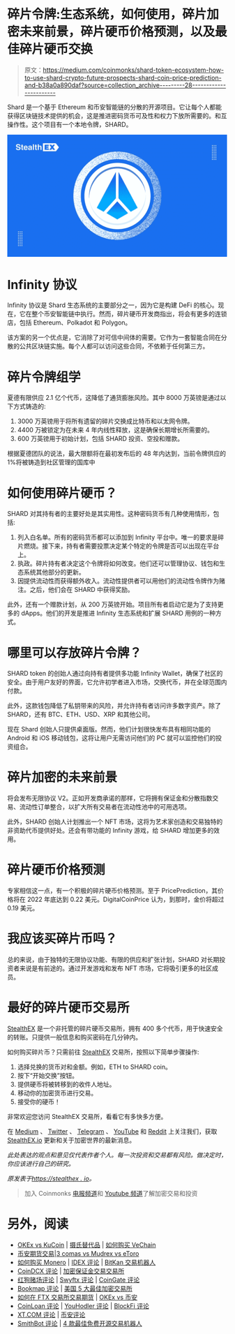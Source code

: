 # 碎片令牌:生态系统，如何使用，碎片加密未来前景，碎片硬币价格预测，以及最佳碎片硬币交换

> 原文：<https://medium.com/coinmonks/shard-token-ecosystem-how-to-use-shard-crypto-future-prospects-shard-coin-price-prediction-and-b38a0a890daf?source=collection_archive---------28----------------------->

Shard 是一个基于 Ethereum 和币安智能链的分散的开源项目。它让每个人都能获得区块链技术提供的机会，这是推进密码货币可及性和权力下放所需要的。和互操作性。这个项目有一个本地令牌，SHARD。

![](img/805562b8621509488e36b9c2346971a8.png)

# Infinity 协议

Infinity 协议是 Shard 生态系统的主要部分之一，因为它是构建 DeFi 的核心。现在，它在整个币安智能链中执行。然而，碎片硬币开发商指出，将会有更多的连锁店，包括 Ethereum、Polkadot 和 Polygon。

该方案的另一个优点是，它消除了对可信中间体的需要。它作为一套智能合同在分散的公共区块链实施。每个人都可以访问这些合同，不依赖于任何第三方。

# 碎片令牌组学

夏德有限供应 2.1 亿个代币，这降低了通货膨胀风险。其中 8000 万英镑是通过以下方式铸造的:

1.  3000 万英镑用于将所有遗留的碎片交换成比特币和以太网令牌。
2.  4400 万被锁定为在未来 4 年内线性释放，这是确保长期增长所需要的。
3.  600 万英镑用于初始计划，包括 SHARD 投资、空投和赠款。

根据夏德团队的说法，最大限额将在最初发布后的 48 年内达到，当前令牌供应的 1%将被铸造到社区管理的国库中

# 如何使用碎片硬币？

SHARD 对其持有者的主要好处是其实用性。这种密码货币有几种使用情形，包括:

1.  列入白名单。所有的密码货币都可以添加到 Infinity 平台中。唯一的要求是碎片燃烧。接下来，持有者需要投票决定某个特定的令牌是否可以出现在平台上。
2.  执政。碎片持有者决定这个令牌将如何改变。他们还可以管理协议、钱包和生态系统其他部分的更新。
3.  因提供流动性而获得额外收入。流动性提供者可以用他们的流动性令牌作为赌注。之后，他们会在 SHARD 中获得奖励。

此外，还有一个赠款计划，从 200 万英镑开始。项目所有者启动它是为了支持更多的 dApps。他们的开发是推进 Infinity 生态系统和扩展 SHARD 用例的一种方式。

# 哪里可以存放碎片令牌？

SHARD token 的创始人通过向持有者提供多功能 Infinity Wallet，确保了社区的安全。由于用户友好的界面，它允许初学者进入市场，交换代币，并在全球范围内付款。

此外，这款钱包降低了私钥带来的风险，并允许持有者访问许多数字资产。除了 SHARD，还有 BTC、ETH、USD、XRP 和其他公司。

现在 Shard 创始人只提供桌面版。然而，他们计划很快发布具有相同功能的 Android 和 iOS 移动钱包，这将让用户无需访问他们的 PC 就可以监控他们的投资组合。

# 碎片加密的未来前景

将会发布无限协议 V2。正如开发商承诺的那样，它将拥有保证金和分散指数交易、流动性订单整合，以扩大所有交易者在流动性池中的可用选项。

此外，SHARD 创始人计划推出一个 NFT 市场，这将为艺术家创造和交易独特的非资助代币提供好处。还会有带功能的 Infinity 游戏，给 SHARD 增加更多的效用。

# 碎片硬币价格预测

专家相信这一点，有一个积极的碎片硬币价格预测。至于 PricePrediction，其价格将在 2022 年底达到 0.22 美元。DigitalCoinPrice 认为，到那时，金价将超过 0.19 美元。

# 我应该买碎片币吗？

总的来说，由于独特的无限协议功能、有限的供应和扩张计划，SHARD 对长期投资者来说是有前途的。通过开发游戏和发布 NFT 市场，它将吸引更多的社区成员。

# 最好的碎片硬币交易所

[StealthEX](https://stealthex.io/) 是一个非托管的碎片硬币交易所，拥有 400 多个代币，用于快速安全的转账。只提供一般信息和购买密码在几分钟内。

如何购买碎片币？只需前往 [StealthEX](https://stealthex.io/?from=eth&to=shard) 交易所，按照以下简单步骤操作:

1.  选择兑换的货币对和金额。例如，ETH to SHARD coin。
2.  按下“开始交换”按钮。
3.  提供硬币将被转移到的收件人地址。
4.  移动你的加密货币进行交易。
5.  接受你的硬币！

非常欢迎您访问 StealthEX 交易所，看看它有多快多方便。

在 [Medium](https://stealthex-io.medium.com/) 、 [Twitter](https://twitter.com/Stealthex_io) 、 [Telegram](https://t.me/StealthEX) 、 [YouTube](https://www.youtube.com/channel/UCeES_XBesX76ge7xf1meuSw) 和 [Reddit](https://www.reddit.com/user/Stealthex_io) 上关注我们，获取 [StealthEX.io](https://stealthex.io/) 更新和关于加密世界的最新消息。

*此处表达的观点和意见仅代表作者个人。每一次投资和交易都有风险。做决定时，你应该进行自己的研究。*

*原发表于*[*https://stealthex . io*](https://stealthex.io/coin/shard)*。*

> 加入 Coinmonks [电报频道](https://t.me/coincodecap)和 [Youtube 频道](https://www.youtube.com/c/coinmonks/videos)了解加密交易和投资

# 另外，阅读

*   [OKEx vs KuCoin](https://coincodecap.com/okex-kucoin) | [摄氏替代品](https://coincodecap.com/celsius-alternatives) | [如何购买 VeChain](https://coincodecap.com/buy-vechain)
*   [币安期货交易](https://coincodecap.com/binance-futures-trading)|[3 comas vs Mudrex vs eToro](https://coincodecap.com/mudrex-3commas-etoro)
*   [如何购买 Monero](https://coincodecap.com/buy-monero) | [IDEX 评论](https://coincodecap.com/idex-review) | [BitKan 交易机器人](https://coincodecap.com/bitkan-trading-bot)
*   [CoinDCX 评论](/coinmonks/coindcx-review-8444db3621a2) | [加密保证金交易交易所](https://coincodecap.com/crypto-margin-trading-exchanges)
*   [红狗赌场评论](https://coincodecap.com/red-dog-casino-review) | [Swyftx 评论](https://coincodecap.com/swyftx-review) | [CoinGate 评论](https://coincodecap.com/coingate-review)
*   [Bookmap 评论](https://coincodecap.com/bookmap-review-2021-best-trading-software) | [美国 5 大最佳加密交易所](https://coincodecap.com/crypto-exchange-usa)
*   [如何在 FTX 交易所交易期货](https://coincodecap.com/ftx-futures-trading) | [OKEx vs 币安](https://coincodecap.com/okex-vs-binance)
*   [CoinLoan 评论](https://coincodecap.com/coinloan-review) | [YouHodler 评论](/coinmonks/youhodler-4-easy-ways-to-make-money-98969b9689f2) | [BlockFi 评论](https://coincodecap.com/blockfi-review)
*   [XT.COM 评论](https://coincodecap.com/profittradingapp-for-binance) | [币安评论](https://coincodecap.com/xt-com-review)
*   [SmithBot 评论](https://coincodecap.com/smithbot-review) | [4 款最佳免费开源交易机器人](https://coincodecap.com/free-open-source-trading-bots)